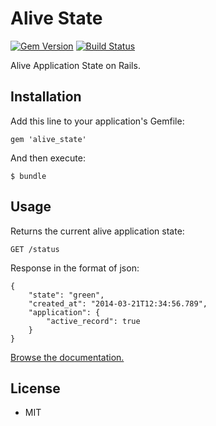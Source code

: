 # Alive State

[![Gem Version](https://badge.fury.io/rb/alive_state.png)](https://rubygems.org/gems/alive_state) [![Build Status](https://travis-ci.org/ogom/alive_state.png?branch=master)](https://travis-ci.org/ogom/alive_state)

Alive Application State on Rails.

## Installation

Add this line to your application's Gemfile:

```
gem 'alive_state'
```

And then execute:

```
$ bundle
```

## Usage

Returns the current alive application state:

```
GET /status
```

Response in the format of json:

```
{
    "state": "green",
    "created_at": "2014-03-21T12:34:56.789",
    "application": {
        "active_record": true
    }
}
```

[Browse the documentation.](http://ogom.github.io/alive_state/docs)

## License

* MIT
